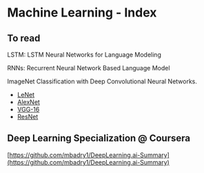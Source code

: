 # Machine Learning - Index

## To read

LSTM: LSTM Neural Networks for Language Modeling

RNNs: Recurrent Neural Network Based Language Model

ImageNet Classification with Deep Convolutional Neural Networks.

* [LeNet](http://yann.lecun.com/exdb/publis/pdf/lecun-98.pdf)
* [AlexNet](https://papers.nips.cc/paper/2012/file/c399862d3b9d6b76c8436e924a68c45b-Paper.pdf)
* [VGG-16](https://arxiv.org/pdf/1409.1556.pdf)
* [ResNet](https://arxiv.org/pdf/1512.03385.pdf)

## Deep Learning Specialization @ Coursera

[https://github.com/mbadry1/DeepLearning.ai-Summary](https://github.com/mbadry1/DeepLearning.ai-Summary)

